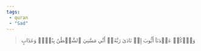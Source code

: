 ```yaml
---
tags: 
 - quran 
 - "Sad"
---
```


> وَٱذۡكُرۡ عَبۡدَنَآ أَيُّوبَ إِذۡ نَادَىٰ رَبَّهُۥٓ أَنِّي مَسَّنِيَ ٱلشَّيۡطَٰنُ بِنُصۡبٖ وَعَذَابٍ
